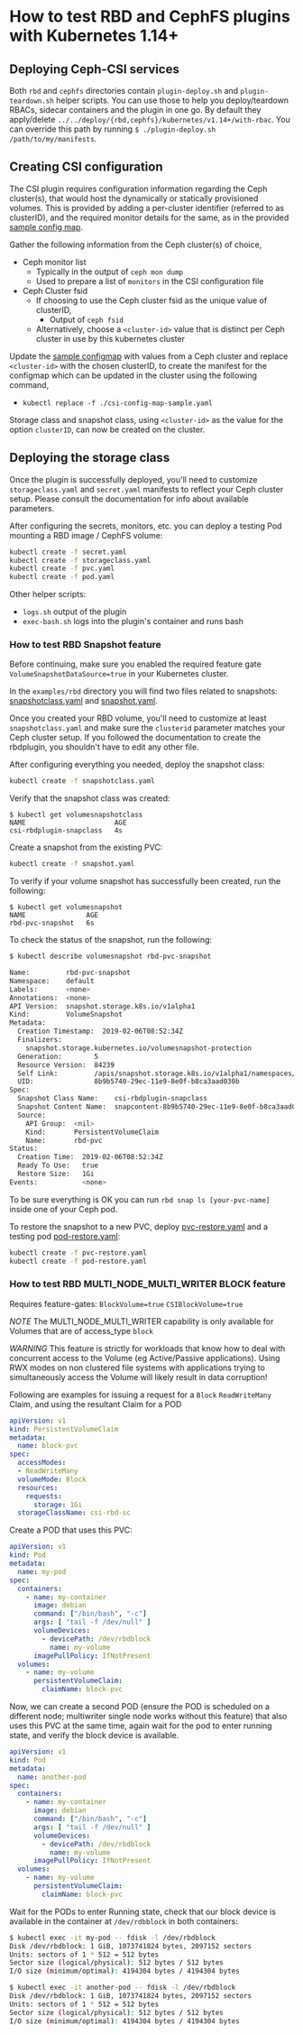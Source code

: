# How to test RBD and CephFS plugins with Kubernetes 1.14+

## Deploying Ceph-CSI services

Both `rbd` and `cephfs` directories contain `plugin-deploy.sh` and
`plugin-teardown.sh` helper scripts.  You can use those to help you
deploy/teardown RBACs, sidecar containers and the plugin in one go.
By default they apply/delete `../../deploy/{rbd,cephfs}/kubernetes/v1.14+/with-rbac`.
You can override this path by running `$ ./plugin-deploy.sh /path/to/my/manifests`.

## Creating CSI configuration

The CSI plugin requires configuration information regarding the Ceph cluster(s),
that would host the dynamically or statically provisioned volumes. This
is provided by adding a per-cluster identifier (referred to as clusterID), and
the required monitor details for the same, as in the provided [sample config
 map](./csi-config-map-sample.yaml).

Gather the following information from the Ceph cluster(s) of choice,

* Ceph monitor list
  * Typically in the output of `ceph mon dump`
  * Used to prepare a list of `monitors` in the CSI configuration file
* Ceph Cluster fsid
  * If choosing to use the Ceph cluster fsid as the unique value of clusterID,
    * Output of `ceph fsid`
  * Alternatively, choose a `<cluster-id>` value that is distinct per Ceph
    cluster in use by this kubernetes cluster

Update the [sample configmap](./csi-config-map-sample.yaml) with values
from a Ceph cluster and replace `<cluster-id>` with the chosen clusterID, to
create the manifest for the configmap which can be updated in the cluster
using the following command,

* `kubectl replace -f ./csi-config-map-sample.yaml`

Storage class and snapshot class, using `<cluster-id>` as the value for the
option `clusterID`, can now be created on the cluster.

## Deploying the storage class

Once the plugin is successfully deployed, you'll need to customize
`storageclass.yaml` and `secret.yaml` manifests to reflect your Ceph cluster
setup.
Please consult the documentation for info about available parameters.

After configuring the secrets, monitors, etc. you can deploy a
testing Pod mounting a RBD image / CephFS volume:

```bash
kubectl create -f secret.yaml
kubectl create -f storageclass.yaml
kubectl create -f pvc.yaml
kubectl create -f pod.yaml
```

Other helper scripts:

* `logs.sh` output of the plugin
* `exec-bash.sh` logs into the plugin's container and runs bash

### How to test RBD Snapshot feature

Before continuing, make sure you enabled the required
feature gate `VolumeSnapshotDataSource=true` in your Kubernetes cluster.

In the `examples/rbd` directory you will find two files related to snapshots:
[snapshotclass.yaml](./rbd/snapshotclass.yaml) and
[snapshot.yaml](./rbd/snapshot.yaml).

Once you created your RBD volume, you'll need to customize at least
`snapshotclass.yaml` and make sure the `clusterid` parameter matches
your Ceph cluster setup.
If you followed the documentation to create the rbdplugin, you shouldn't
have to edit any other file.

After configuring everything you needed, deploy the snapshot class:

```bash
kubectl create -f snapshotclass.yaml
```

Verify that the snapshot class was created:

```console
$ kubectl get volumesnapshotclass
NAME                      AGE
csi-rbdplugin-snapclass   4s
```

Create a snapshot from the existing PVC:

```bash
kubectl create -f snapshot.yaml
```

To verify if your volume snapshot has successfully been created, run the following:

```console
$ kubectl get volumesnapshot
NAME               AGE
rbd-pvc-snapshot   6s
```

To check the status of the snapshot, run the following:

```bash
$ kubectl describe volumesnapshot rbd-pvc-snapshot

Name:         rbd-pvc-snapshot
Namespace:    default
Labels:       <none>
Annotations:  <none>
API Version:  snapshot.storage.k8s.io/v1alpha1
Kind:         VolumeSnapshot
Metadata:
  Creation Timestamp:  2019-02-06T08:52:34Z
  Finalizers:
    snapshot.storage.kubernetes.io/volumesnapshot-protection
  Generation:        5
  Resource Version:  84239
  Self Link:         /apis/snapshot.storage.k8s.io/v1alpha1/namespaces/default/volumesnapshots/rbd-pvc-snapshot
  UID:               8b9b5740-29ec-11e9-8e0f-b8ca3aad030b
Spec:
  Snapshot Class Name:    csi-rbdplugin-snapclass
  Snapshot Content Name:  snapcontent-8b9b5740-29ec-11e9-8e0f-b8ca3aad030b
  Source:
    API Group:  <nil>
    Kind:       PersistentVolumeClaim
    Name:       rbd-pvc
Status:
  Creation Time:  2019-02-06T08:52:34Z
  Ready To Use:   true
  Restore Size:   1Gi
Events:           <none>
```

To be sure everything is OK you can run `rbd snap ls [your-pvc-name]` inside
one of your Ceph pod.

To restore the snapshot to a new PVC, deploy
[pvc-restore.yaml](./rbd/pvc-restore.yaml) and a testing pod
[pod-restore.yaml](./rbd/pod-restore.yaml):

```bash
kubectl create -f pvc-restore.yaml
kubectl create -f pod-restore.yaml
```

### How to test RBD MULTI_NODE_MULTI_WRITER BLOCK feature

Requires feature-gates: `BlockVolume=true` `CSIBlockVolume=true`

*NOTE* The MULTI_NODE_MULTI_WRITER capability is only available for
Volumes that are of access_type `block`

*WARNING*  This feature is strictly for workloads that know how to deal
with concurrent access to the Volume (eg Active/Passive applications).
Using RWX modes on non clustered file systems with applications trying
to simultaneously access the Volume will likely result in data corruption!

Following are examples for issuing a request for a `Block`
`ReadWriteMany` Claim, and using the resultant Claim for a POD

```yaml
apiVersion: v1
kind: PersistentVolumeClaim
metadata:
  name: block-pvc
spec:
  accessModes:
  - ReadWriteMany
  volumeMode: Block
  resources:
    requests:
      storage: 1Gi
  storageClassName: csi-rbd-sc
```

Create a POD that uses this PVC:

```yaml
apiVersion: v1
kind: Pod
metadata:
  name: my-pod
spec:
  containers:
    - name: my-container
      image: debian
      command: ["/bin/bash", "-c"]
      args: [ "tail -f /dev/null" ]
      volumeDevices:
        - devicePath: /dev/rbdblock
          name: my-volume
      imagePullPolicy: IfNotPresent
  volumes:
    - name: my-volume
      persistentVolumeClaim:
        claimName: block-pvc

```

Now, we can create a second POD (ensure the POD is scheduled on a different
node; multiwriter single node works without this feature) that also uses this
PVC at the same time, again wait for the pod to enter running state, and verify
the block device is available.

```yaml
apiVersion: v1
kind: Pod
metadata:
  name: another-pod
spec:
  containers:
    - name: my-container
      image: debian
      command: ["/bin/bash", "-c"]
      args: [ "tail -f /dev/null" ]
      volumeDevices:
        - devicePath: /dev/rbdblock
          name: my-volume
      imagePullPolicy: IfNotPresent
  volumes:
    - name: my-volume
      persistentVolumeClaim:
        claimName: block-pvc
```

Wait for the PODs to enter Running state, check that our block device
is available in the container at `/dev/rdbblock` in both containers:

```bash
$ kubectl exec -it my-pod -- fdisk -l /dev/rbdblock
Disk /dev/rbdblock: 1 GiB, 1073741824 bytes, 2097152 sectors
Units: sectors of 1 * 512 = 512 bytes
Sector size (logical/physical): 512 bytes / 512 bytes
I/O size (minimum/optimal): 4194304 bytes / 4194304 bytes
```

```bash
$ kubectl exec -it another-pod -- fdisk -l /dev/rbdblock
Disk /dev/rbdblock: 1 GiB, 1073741824 bytes, 2097152 sectors
Units: sectors of 1 * 512 = 512 bytes
Sector size (logical/physical): 512 bytes / 512 bytes
I/O size (minimum/optimal): 4194304 bytes / 4194304 bytes
```
